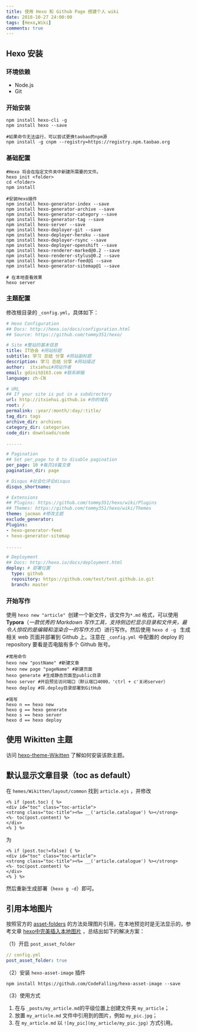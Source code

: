 ```yaml
---
title: 使用 Hexo 和 Github Page 搭建个人 wiki
date: 2018-10-27 24:00:00
tags: [Hexo,Wiki]
comments: true
---
```


## Hexo 安装

### 环境依赖

- Node.js
- Git

### 开始安装

```shell
npm install hexo-cli -g
npm install hexo --save

#如果命令无法运行，可以尝试更换taobao的npm源
npm install -g cnpm --registry=https://registry.npm.taobao.org
```

### 基础配置

```shell
#Hexo 将会在指定文件夹中新建所需要的文件。
hexo init <folder>
cd <folder>
npm install
```

```shell
#安装Hexo插件
npm install hexo-generator-index --save
npm install hexo-generator-archive --save
npm install hexo-generator-category --save
npm install hexo-generator-tag --save
npm install hexo-server --save
npm install hexo-deployer-git --save
npm install hexo-deployer-heroku --save
npm install hexo-deployer-rsync --save
npm install hexo-deployer-openshift --save
npm install hexo-renderer-marked@0.2 --save
npm install hexo-renderer-stylus@0.2 --save
npm install hexo-generator-feed@1 --save
npm install hexo-generator-sitemap@1 --save
```

```shell
# 在本地查看效果
hexo server
```

### 主题配置

修改根目录的 `_config.yml`，具体如下：

```yaml
# Hexo Configuration
## Docs: http://hexo.io/docs/configuration.html
## Source: https://github.com/tommy351/hexo/

# Site #整站的基本信息
title: IT协会 #网站标题
subtitle: 学习 总结 分享 #网站副标题
description: 学习 总结 分享 #网站描述
author:  itxiehui#网站作者
email: gdinit@163.com #联系邮箱
language: zh-CN

# URL
## If your site is put in a subdirectory
url: http://itxiehui.github.io #你的域名
root: /
permalink: :year/:month/:day/:title/
tag_dir: tags
archive_dir: archives
category_dir: categories
code_dir: downloads/code

......

# Pagination
## Set per_page to 0 to disable pagination
per_page: 10 #每页10篇文章
pagination_dir: page

# Disqus #社会化评论disqus
disqus_shortname:

# Extensions
## Plugins: https://github.com/tommy351/hexo/wiki/Plugins
## Themes: https://github.com/tommy351/hexo/wiki/Themes
theme: jacman #修改主题
exclude_generator:
Plugins:
- hexo-generator-feed
- hexo-generator-sitemap

......

# Deployment
## Docs: http://hexo.io/docs/deployment.html
deploy: # 部署位置
  type: github
  repository: https://github.com/test/test.github.io.git
  branch: master     
```

### 开始写作

使用 `hexo new "article" `创建一个新文件，该文件为`*.md` 格式，可以使用 **Typora**（*一款优秀的 Markdown 写作工具，支持侧边栏显示目录和文件夹，最令人惊叹的是编辑和渲染合一的写作方式*）进行写作。然后使用 `hexo d -g ` 生成相关 web 页面并部署到 Github 上。注意在 `_config.yml `中配置的 deploy 的 repository 要看是否电脑有多个 Github 账号。

```shell
#常用命令
hexo new "postName" #新建文章
hexo new page "pageName" #新建页面
hexo generate #生成静态页面至public目录
hexo server #开启预览访问端口（默认端口4000，'ctrl + c'关闭server）
hexo deploy #将.deploy目录部署到GitHub
```

```
#简写
hexo n == hexo new
hexo g == hexo generate
hexo s == hexo server
hexo d == hexo deploy
```

## 使用 Wikitten 主题

访问 [hexo-theme-Wikitten](https://github.com/zthxxx/hexo-theme-Wikitten) 了解如何安装该款主题。

## 默认显示文章目录（toc as default）

在 `hemes/Wikitten/layout/common` 找到 `article.ejs` ，并修改

```ejs
<% if (post.toc) { %>
<div id="toc" class="toc-article">
<strong class="toc-title"><%= __('article.catalogue') %></strong>
<%- toc(post.content) %>
</div>
<% } %>
```

为

```ejs
<% if (post.toc!=false) { %>
<div id="toc" class="toc-article">
<strong class="toc-title"><%= __('article.catalogue') %></strong>
<%- toc(post.content) %>
</div>
<% } %>
```

然后重新生成部署（`hexo g -d`）即可。

## 引用本地图片

按照官方的 [asset-folders](https://hexo.io/zh-cn/docs/asset-folders.html) 的方法处理图片引用，在本地预览时是无法显示的，参考文章 [hexo中完美插入本地图片](http://etrd.org/2017/01/23/hexo%E4%B8%AD%E5%AE%8C%E7%BE%8E%E6%8F%92%E5%85%A5%E6%9C%AC%E5%9C%B0%E5%9B%BE%E7%89%87/) ，总结出如下的解决方案：

（1）开启 `post_asset_folder`

```yaml
// config.yml
post_asset_folder: true
```

（2）安装 `hexo-asset-image` 插件

```shell
npm install https://github.com/CodeFalling/hexo-asset-image --save
```

（3）使用方式

1. 在与 `_posts/my_article.md`的平级位置上创建文件夹 `my_article`；
2. 放置 `my_article.md` 文件中引用到的图片，例如 `my_pic.jpg`；
3. 在 `my_article.md` 以 `![my_pic](my_article/my_pic.jpg)` 方式引用。
